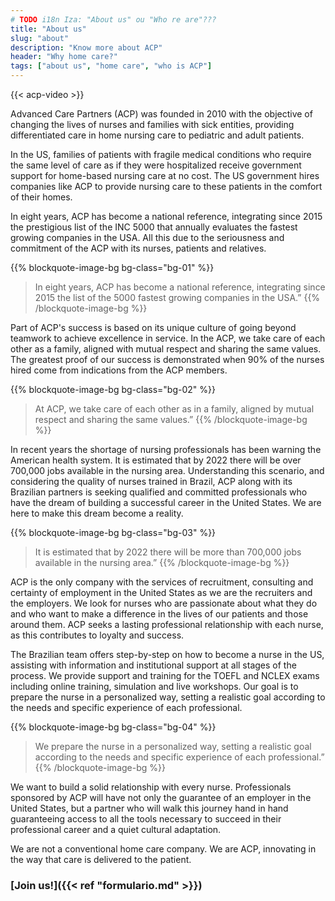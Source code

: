 ```yaml
---
# TODO i18n Iza: "About us" ou "Who re are"???
title: "About us"
slug: "about"
description: "Know more about ACP"
header: "Why home care?"
tags: ["about us", "home care", "who is ACP"]
---
```


{{< acp-video >}}

Advanced Care Partners (ACP) was founded in 2010 with the objective of changing the lives of nurses and families with sick entities, providing differentiated care in home nursing care to pediatric and adult patients.

In the US, families of patients with fragile medical conditions who require the same level of care as if they were hospitalized receive government support for home-based nursing care at no cost. The US government hires companies like ACP to provide nursing care to these patients in the comfort of their homes.

In eight years, ACP has become a national reference, integrating since 2015 the prestigious list of the INC 5000 that annually evaluates the fastest growing companies in the USA. All this due to the seriousness and commitment of the ACP with its nurses, patients and relatives.

{{% blockquote-image-bg bg-class="bg-01" %}}
  > In eight years, ACP has become a national reference, integrating since 2015 the list of the 5000 fastest growing companies in the USA.”
{{% /blockquote-image-bg %}}

Part of ACP's success is based on its unique culture of going beyond teamwork to achieve excellence in service. In the ACP, we take care of each other as a family, aligned with mutual respect and sharing the same values. The greatest proof of our success is demonstrated when 90% of the nurses hired come from indications from the ACP members.

{{% blockquote-image-bg bg-class="bg-02" %}}
  > At ACP, we take care of each other as in a family, aligned by mutual respect and sharing the same values.”
{{% /blockquote-image-bg %}}

In recent years the shortage of nursing professionals has been warning the American health system. It is estimated that by 2022 there will be over 700,000 jobs available in the nursing area. Understanding this scenario, and considering the quality of nurses trained in Brazil, ACP along with its Brazilian partners is seeking qualified and committed professionals who have the dream of building a successful career in the United States. We are here to make this dream become a reality.

{{% blockquote-image-bg bg-class="bg-03" %}}
  > It is estimated that by 2022 there will be more than 700,000 jobs available in the nursing area.”
{{% /blockquote-image-bg %}}

ACP is the only company with the services of recruitment, consulting and certainty of employment in the United States as we are the recruiters and the employers. We look for nurses who are passionate about what they do and who want to make a difference in the lives of our patients and those around them. ACP seeks a lasting professional relationship with each nurse, as this contributes to loyalty and success.

The Brazilian team offers step-by-step on how to become a nurse in the US, assisting with information and institutional support at all stages of the process. We provide support and training for the TOEFL and NCLEX exams including online training, simulation and live workshops. Our goal is to prepare the nurse in a personalized way, setting a realistic goal according to the needs and specific experience of each professional.

{{% blockquote-image-bg bg-class="bg-04" %}}
  > We prepare the nurse in a personalized way, setting a realistic goal according to the needs and specific experience of each professional.”
{{% /blockquote-image-bg %}}

We want to build a solid relationship with every nurse. Professionals sponsored by ACP will have not only the guarantee of an employer in the United States, but a partner who will walk this journey hand in hand guaranteeing access to all the tools necessary to succeed in their professional career and a quiet cultural adaptation.

<p class="bold">We are not a conventional home care company. We are ACP, innovating in the way that care is delivered to the patient.</p>

### [Join us!]({{< ref "formulario.md" >}})
